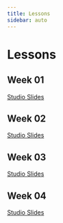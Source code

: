 ```yaml
---
title: Lessons
sidebar: auto
---
```


# Lessons


## Week 01

[Studio Slides](https://docs.google.com/presentation/d/1499gMhnoxNfWHv3MIhNGaiPH1arGGPHk3b_AvoSpSjw/edit?usp=sharing)


## Week 02

[Studio Slides](https://docs.google.com/presentation/d/1mCpMCjIscqx2HV6Lsu7MXcwOnhA96WCnCNXLdyP3PHA/edit?usp=sharing)

## Week 03


[Studio Slides](https://docs.google.com/presentation/d/1Vl83tt6tEDpG8jMJWysJVd7TLm56wXkNEdhLthJYfl0/edit?usp=sharing)


## Week 04


[Studio Slides](https://docs.google.com/presentation/d/1Bw_wcvn4ytLXfqNmHG23sw7wpB1EtGtEHA-UJEKf3LU/edit?usp=sharing)

